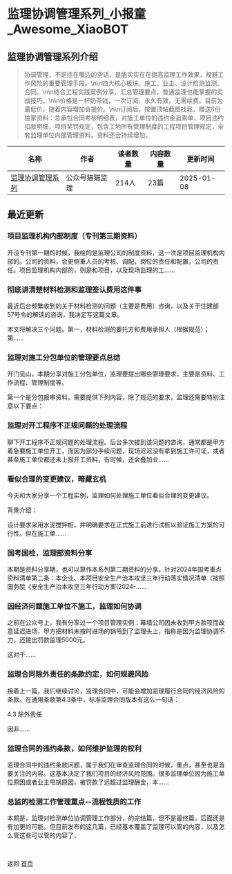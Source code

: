 # 监理协调管理系列_小报童_Awesome_XiaoBOT

## 监理协调管理系列介绍
> 协调管理，不是挂在嘴边的空话，是能实实在在提高监理工作效果，规避工作风险的重要管理手段。\n\n四大核心板块，施工、业主、设计检测监测、合同。\n\n结合工程实践案例分享，汇总管理要点，普通监理也能掌握的实战技巧。\n\n价格是一杯奶茶钱，一次订阅，永久有效，无需续费。目前为最低价，随着内容增加会提价。\n\n订阅后，按置顶帖截图找我，赠送6份独家资料：总承包合同考核明细表，对施工单位的违约金追索单，项目违约扣款明细，项目奖罚规定，包含工地所有管理制度的工程项目管理规定，全套监理单位内部管理资料。资料还会持续增加。  
  


|名称|作者|读者数量|内容数量|更新时间|
|---|---|---|---|---|
|[监理协调管理系列](https://xiaobot.net/p/maomaojianli?refer=0b133df9-27dc-423b-8101-639049001c13)|公众号猫猫监理|214人|23篇|2025-01-08|

## 最近更新
### 项目监理机构内部制度（专刊第三期资料）

开设专刊第一期的时候，我给的是监理公司的制度资料，这一次是项目监理机构内部的。公司的资料，会更侧重人员的考核、调配，岗位的责任和配置，公司的责任。项目监理机构内部的，则是和项目，以及现场监理的工......

### 彻底讲清楚材料检测和监理签认费用这件事

最近后台频繁收到的关于材料检测的问题（主要是费用）咨询，以及关于住建部57号令的解读的咨询，我决定写这篇文章。

本文将解决三个问题。第一，材料检测的委托方和费用承担人（根据规范）；第......

### 监理对施工分包单位的管理要点总结

开门见山，本期分享对施工分包单位，监理要提出哪些管理要求，主要是资料、工作流程、管理制度等。

第一个是分包报审资料，需要提供下列内容，除了规范的要求，监理还需要特别注意以下要点：

### 监理对开工程序不正规问题的处理流程

聊下开工程序不正规问题的处理流程。后台多次接到该问题的咨询，通常都是甲方着急要施工单位开工，而因为部分手续问题，现场迟迟没有拿到施工许可证，或者甚至施工单位都还未上报开工资料，有时候，还会叠加业......

### 看似合理的变更建议，暗藏玄机

今天和大家分享一个工程实例，监理如何处理施工单位看似合理的变更建议。

背景介绍：

设计要求采用水泥搅拌桩，并明确要求在正式施工前进行试桩以验证施工方案的可行性。但在施工单......

### 国考国检，监理部资料分享

本期是资料分享期，也可以算作本系列第二期资料的分享。针对2024年国考重点资料清单第二条：本企业、本项目安全生产治本攻坚三年行动落实情况清单（按照国务院《安全生产治本攻坚三年行动方案(2024-......

### 因经济问题施工单位不施工，监理如何协调

之前在公众号上，我有分享过一个项目管理实例：幕墙公司因未收到甲方款项而故意延迟进场，甲方把材料未按时进场的锅甩到了监理头上，指称是因为监理协调不力，还提出罚款监理5000元。

这对于......

### 监理合同除外责任的条款约定，如何规避风险

接着上一篇，我们继续讨论，监理合同中，可能会增加监理履行合同的经济风险的条款。在通用条款第4.3条中，标准监理合同版本有这么一句话：

4.3 除外责任

因非......

### 监理合同的违约条款，如何维护监理的权利

监理合同中的违约条款问题，属于我们在审查监理合同的时候，重点，甚至也是首要关注的内容。这基本决定了我们项目的经济风险范围。很多监理单位因为施工单位原因或者业主甩锅原因，被罚款了远超过监理酬金，本......

### 总监的检测工作管理重点--流程性质的工作

本期是，监理对检测单位协调管理工作部分，的完结篇，但不是最终篇，后面还是有加更的可能。但目前发布的这几篇，已经基本覆盖了监理可以管的内容，以及怎么管这些可以管的内容了，


<a href="https://github.com/Reno9527/awesome-xiaobot" style="color: white; text-decoration: none;">awesome-xiaobot</a>

返回 [首页](../README.md)
